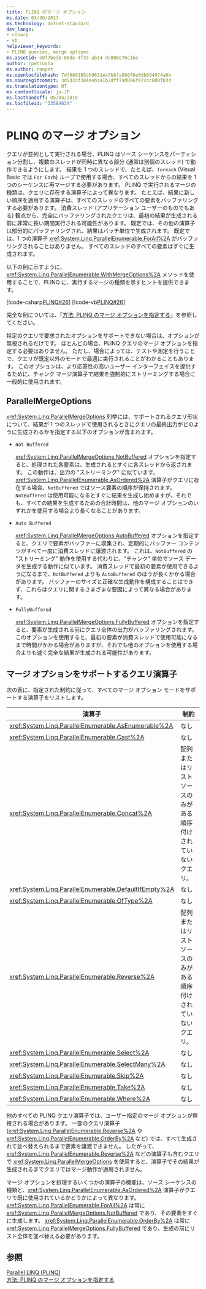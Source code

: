 ```yaml
---
title: PLINQ のマージ オプション
ms.date: 03/30/2017
ms.technology: dotnet-standard
dev_langs:
- csharp
- vb
helpviewer_keywords:
- PLINQ queries, merge options
ms.assetid: e8f7be3b-88de-4f33-ab14-dc008e76c1ba
author: rpetrusha
ms.author: ronpet
ms.openlocfilehash: 7df080185db9631e47bb7a886f6e0db894974a6b
ms.sourcegitcommit: 3d5d33f384eeba41b2dff79d096f47ccc8d8f03d
ms.translationtype: HT
ms.contentlocale: ja-JP
ms.lasthandoff: 05/04/2018
ms.locfileid: "33584634"
---
```

# <a name="merge-options-in-plinq"></a>PLINQ のマージ オプション
クエリが並列として実行される場合、PLINQ はソース シーケンスをパーティション分割し、複数のスレッドが同時に異なる部分 (通常は別個のスレッド) で動作できるようにします。 結果を 1 つのスレッドで、たとえば、`foreach` (Visual Basic では `For Each`) ループで使用する場合、すべてのスレッドからの結果を 1 つのシーケンスに再マージする必要があります。 PLINQ で実行されるマージの種類は、クエリに存在する演算子によって異なります。 たとえば、結果に新しい順序を適用する演算子は、すべてのスレッドのすべての要素をバッファリングする必要があります。 消費スレッド (アプリケーション ユーザーのものでもある) 観点から、完全にバッファリングされたクエリは、最初の結果が生成される前に非常に長い期間実行される可能性があります。 既定では、その他の演算子は部分的にバッファリングされ、結果はバッチ単位で生成されます。 既定では、1 つの演算子 <xref:System.Linq.ParallelEnumerable.ForAll%2A> がバッファリングされることはありません。 すべてのスレッドのすべての要素はすぐに生成されます。  
  
 以下の例に示すように、<xref:System.Linq.ParallelEnumerable.WithMergeOptions%2A> メソッドを使用することで、PLINQ に、実行するマージの種類を示すヒントを提供できます。  
  
 [!code-csharp[PLINQ#26](../../../samples/snippets/csharp/VS_Snippets_Misc/plinq/cs/plinqsamples.cs#26)]
 [!code-vb[PLINQ#26](../../../samples/snippets/visualbasic/VS_Snippets_Misc/plinq/vb/plinq2_vb.vb#26)]  
  
 完全な例については、「[方法: PLINQ のマージ オプションを指定する](../../../docs/standard/parallel-programming/how-to-specify-merge-options-in-plinq.md)」を参照してください。  
  
 特定のクエリで要求されたオプションをサポートできない場合は、オプションが無視されるだけです。 ほとんどの場合、PLINQ クエリのマージ オプションを指定する必要はありません。 ただし、場合によっては、テストや測定を行うことで、クエリが既定以外のモードで最適に実行されることがわかることもあります。 このオプションは、より応答性の高いユーザー インターフェイスを提供するために、チャンク マージ演算子で結果を強制的にストリーミングする場合に一般的に使用されます。  
  
## <a name="parallelmergeoptions"></a>ParallelMergeOptions  
 <xref:System.Linq.ParallelMergeOptions> 列挙には、サポートされるクエリ形状について、結果が 1 つのスレッドで使用されるときにクエリの最終出力がどのように生成されるかを指定する以下のオプションが含まれます。  
  
-   `Not Buffered`  
  
     <xref:System.Linq.ParallelMergeOptions.NotBuffered> オプションを指定すると、処理された各要素は、生成されるとすぐに各スレッドから返されます。 この動作は、出力の "ストリーミング" に似ています。 <xref:System.Linq.ParallelEnumerable.AsOrdered%2A> 演算子がクエリに存在する場合、`NotBuffered` ではソース要素の順序が保持されます。 `NotBuffered` は使用可能になるとすぐに結果を生成し始めますが、それでも、すべての結果を生成するための合計時間は、他のマージ オプションのいずれかを使用する場合より長くなることがあります。  
  
-   `Auto Buffered`  
  
     <xref:System.Linq.ParallelMergeOptions.AutoBuffered> オプションを指定すると、クエリで要素がバッファーに収集され、定期的にバッファー コンテンツがすべて一度に消費スレッドに譲渡されます。 これは、`NotBuffered` の "ストリーミング" 動作を使用する代わりに、"チャンク" 単位でソース データを生成する動作に似ています。 消費スレッドで最初の要素が使用できるようになるまで、`NotBuffered` よりも `AutoBuffered` のほうが長くかかる場合があります。 バッファーのサイズと正確な生成動作を構成することはできず、これらはクエリに関するさまざまな要因によって異なる場合があります。  
  
-   `FullyBuffered`  
  
     <xref:System.Linq.ParallelMergeOptions.FullyBuffered> オプションを指定すると、要素が生成される前にクエリ全体の出力がバッファリングされます。 このオプションを使用すると、最初の要素が消費スレッドで使用可能になるまで時間がかかる場合がありますが、それでも他のオプションを使用する場合よりも速く完全な結果が生成される可能性があります。  
  
## <a name="query-operators-that-support-merge-options"></a>マージ オプションをサポートするクエリ演算子  
 次の表に、指定された制約に従って、すべてのマージ オプション モードをサポートする演算子をリストします。  
  
|演算子|制約|  
|--------------|------------------|  
|<xref:System.Linq.ParallelEnumerable.AsEnumerable%2A>|なし|  
|<xref:System.Linq.ParallelEnumerable.Cast%2A>|なし|  
|<xref:System.Linq.ParallelEnumerable.Concat%2A>|配列またはリスト ソースのみがある順序付けされていないクエリ。|  
|<xref:System.Linq.ParallelEnumerable.DefaultIfEmpty%2A>|なし|  
|<xref:System.Linq.ParallelEnumerable.OfType%2A>|なし|  
|<xref:System.Linq.ParallelEnumerable.Reverse%2A>|配列またはリスト ソースのみがある順序付けされていないクエリ。|  
|<xref:System.Linq.ParallelEnumerable.Select%2A>|なし|  
|<xref:System.Linq.ParallelEnumerable.SelectMany%2A>|なし|  
|<xref:System.Linq.ParallelEnumerable.Skip%2A>|なし|  
|<xref:System.Linq.ParallelEnumerable.Take%2A>|なし|  
|<xref:System.Linq.ParallelEnumerable.Where%2A>|なし|  
  
 他のすべての PLINQ クエリ演算子では、ユーザー指定のマージ オプションが無視される場合があります。 一部のクエリ演算子 (<xref:System.Linq.ParallelEnumerable.Reverse%2A> や <xref:System.Linq.ParallelEnumerable.OrderBy%2A> など) では、すべて生成されて並べ替えられるまで要素を譲渡できません。 したがって、<xref:System.Linq.ParallelEnumerable.Reverse%2A> などの演算子も含むクエリで <xref:System.Linq.ParallelMergeOptions> を使用すると、演算子でその結果が生成されるまでクエリではマージ動作が適用されません。  
  
 マージ オプションを処理するいくつかの演算子の機能は、ソース シーケンスの種類と、<xref:System.Linq.ParallelEnumerable.AsOrdered%2A> 演算子がクエリで既に使用されているかどうかによって異なります。 <xref:System.Linq.ParallelEnumerable.ForAll%2A> は常に <xref:System.Linq.ParallelMergeOptions.NotBuffered> であり、その要素をすぐに生成します。 <xref:System.Linq.ParallelEnumerable.OrderBy%2A> は常に<xref:System.Linq.ParallelMergeOptions.FullyBuffered> であり、生成の前にリスト全体を並べ替える必要があります。  
  
## <a name="see-also"></a>参照  
 [Parallel LINQ (PLINQ)](../../../docs/standard/parallel-programming/parallel-linq-plinq.md)  
 [方法: PLINQ のマージ オプションを指定する](../../../docs/standard/parallel-programming/how-to-specify-merge-options-in-plinq.md)
